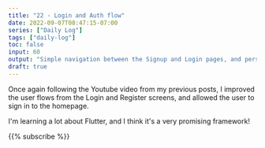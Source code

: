 ```yaml
---
title: "22 - Login and Auth flow"
date: 2022-09-07T08:47:15-07:00
series: ["Daily Log"]
tags: ["daily-log"]
toc: false
input: 60
output: "Simple navigation between the Signup and Login pages, and persisting authentication between sessions."
draft: true
---
```

Once again following the Youtube video from my previous posts, I improved the user flows from the Login and Register screens, and allowed the user to sign in to the homepage.

I'm learning a lot about Flutter, and I think it's a very promising framework!

{{% subscribe %}}
